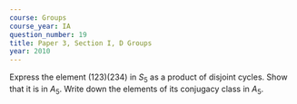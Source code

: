 ```yaml
---
course: Groups
course_year: IA
question_number: 19
title: Paper 3, Section I, D Groups
year: 2010
---
```




Express the element $(123)(234)$ in $S_{5}$ as a product of disjoint cycles. Show that it is in $A_{5}$. Write down the elements of its conjugacy class in $A_{5}$.